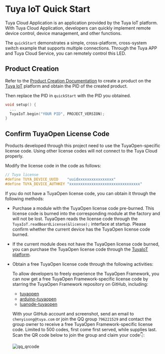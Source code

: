 # Tuya IoT Quick Start

Tuya Cloud Application is an application provided by the Tuya IoT platform. With Tuya Cloud Application, developers can quickly implement remote device control, device management, and other functions.

The `quickStart` demonstrates a simple, cross-platform, cross-system switch example that supports multiple connections. Through the Tuya APP and Tuya Cloud Service, you can remotely control this LED.

## Product Creation

Refer to the [Product Creation Documentation](https://developer.tuya.com/en/docs/iot-device-dev/application-creation?id=Kbxw7ket3aujc) to create a product on the [Tuya IoT](https://iot.tuya.com) platform and obtain the PID of the created product.

Then replace the PID in `quickStart` with the PID you obtained.

```c
void setup() {
  ...
  TuyaIoT.begin("YOUR PID", PROJECT_VERSION);
}
```

## Confirm TuyaOpen License Code

Products developed through this project need to use the TuyaOpen-specific license code. Using other license codes will not connect to the Tuya Cloud properly.

Modify the license code in the code as follows:

```c
// Tuya license
#define TUYA_DEVICE_UUID    "uuidxxxxxxxxxxxxxxxx"
#define TUYA_DEVICE_AUTHKEY "xxxxxxxxxxxxxxxxxxxxxxxxxxxxxxxx"
```

If you do not have a TuyaOpen license code, you can obtain it through the following methods:

+ Purchase a module with the TuyaOpen license code pre-burned. This license code is burned into the corresponding module at the factory and will not be lost. TuyaOpen reads the license code through the `TuyaIoT.readBoardLicense(&license);` interface at startup. Please confirm whether the current device has the TuyaOpen license code burned.

+ If the current module does not have the TuyaOpen license code burned, you can purchase the TuyaOpen license code through the [TuyaIoT platform](https://platform.tuya.com/purchase/index?type=6).

+ Obtain a free TuyaOpen license code through the following activities:

  To allow developers to freely experience the TuyaOpen Framework, you can now get a free TuyaOpen Framework-specific license code by starring the TuyaOpen Framework repository on GitHub, including:

  + [tuyaopen](https://github.com/tuya/tuyaopen)
  + [arduino-tuyaopen](https://github.com/tuya/arduino-tuyaopen)
  + [luanode-tuyaopen](https://github.com/tuya/luanode-tuyaopen)

  With your GitHub account and screenshot, send an email to `chenyisong@tuya.com` or join the QQ group `796221529` and contact the group owner to receive a free TuyaOpen Framework-specific license code. Limited to 500 codes, first come first served, while supplies last. Scan the QR code below to join the group and claim your code👇:

  ![qq_qrcode](https://github.com/tuya/tuyaopen/blob/master/docs/images/zh/qq_qrcode.png?raw=true)
